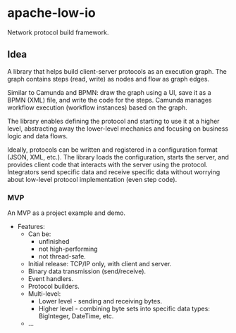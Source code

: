 # apache-low-io

Network protocol build framework.

## Idea

A library that helps build client-server protocols as an execution graph. The graph contains steps (read, write) as
nodes and flow as graph edges.

Similar to Camunda and BPMN: draw the graph using a UI, save it as a BPMN (XML) file, and write the code for the steps.
Camunda manages workflow execution (workflow instances) based on the graph.

The library enables defining the protocol and starting to use it at a higher level, abstracting away the
lower-level mechanics and focusing on business logic and data flows.

Ideally, protocols can be written and registered in a configuration format (JSON, XML, etc.). The library loads the
configuration, starts the server, and provides client code that interacts with the server using the protocol.
Integrators send specific data and receive specific data without worrying about low-level protocol implementation (even
step code).

### MVP

An MVP as a project example and demo.

* Features:
    * Can be:
        * unfinished
        * not high-performing
        * not thread-safe.
    * Initial release: TCP/IP only, with client and server.
    * Binary data transmission (send/receive).
    * Event handlers.
    * Protocol builders.
    * Multi-level:
        * Lower level - sending and receiving bytes.
        * Higher level - combining byte sets into specific data types: BigInteger, DateTime, etc.
    * ...
